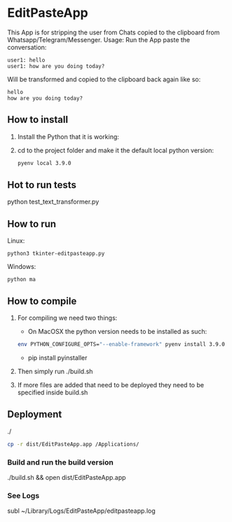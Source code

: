 # EditPasteApp

This App is for stripping the user from Chats copied to the clipboard from Whatsapp/Telegram/Messenger. Usage: Run the App paste the conversation:

    user1: hello
    user1: how are you doing today?

Will be transformed and copied to the clipboard back again like so:

    hello
    how are you doing today?

## How to install

1. Install the Python that it is working:

2. cd to the project folder and make it the default local python version:
    ```bash
    pyenv local 3.9.0
    ```
## Hot to run tests

python test_text_transformer.py

## How to run

Linux:

    python3 tkinter-editpasteapp.py

Windows:

    python ma

## How to compile

1. For compiling we need two things:
    - On MacOSX the python version needs to be installed as such:
    
    ```bash
    env PYTHON_CONFIGURE_OPTS="--enable-framework" pyenv install 3.9.0
    ```

    - pip install pyinstaller

2. Then simply run ./build.sh

3. If more files are added that need to be deployed they need to be specified inside build.sh

## Deployment
./
```bash
cp -r dist/EditPasteApp.app /Applications/
```

### Build and run the build version

./build.sh && open dist/EditPasteApp.app

### See Logs

subl ~/Library/Logs/EditPasteApp/editpasteapp.log
